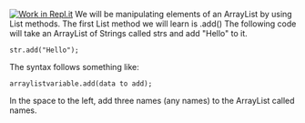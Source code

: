 [![Work in Repl.it](https://classroom.github.com/assets/work-in-replit-14baed9a392b3a25080506f3b7b6d57f295ec2978f6f33ec97e36a161684cbe9.svg)](https://classroom.github.com/online_ide?assignment_repo_id=4308382&assignment_repo_type=AssignmentRepo)
 We will be manipulating elements of an ArrayList by using List methods.
The first List method we will learn is .add()
The following code will take an ArrayList of Strings called strs and add "Hello" to it.

```
str.add("Hello");
```

The syntax follows something like:

```
arraylistvariable.add(data to add);
```

In the space to the left, add three names (any names) to the ArrayList called names. 